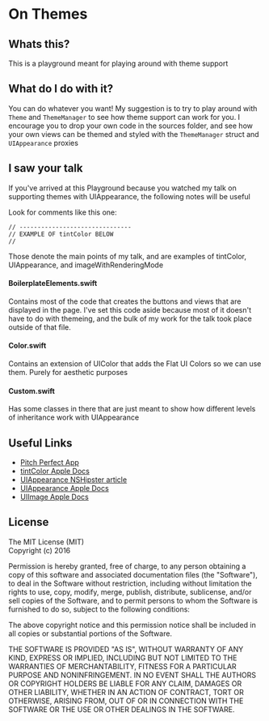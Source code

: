 # On Themes

## Whats this?
This is a playground meant for playing around with theme support

## What do I do with it?
You can do whatever you want! My suggestion is to try to play around with `Theme` and `ThemeManager` to see how theme support can work for you. I encourage you to drop your own code in the sources folder, and see how your own views can be themed and styled with the `ThemeManager` struct and `UIAppearance` proxies


## I saw your talk
If you've arrived at this Playground because you watched my talk on supporting themes with UIAppearance, the following notes will be useful


Look for comments like this one: 

``` 
// -------------------------------
// EXAMPLE OF tintColor BELOW
//
```

Those denote the main points of my talk, and are examples of tintColor, UIAppearance, and imageWithRenderingMode

#### BoilerplateElements.swift
Contains most of the code that creates the buttons and views that are displayed in the page.
I've set this code aside because most of it doesn't have to do with themeing, and the bulk of my work for the talk
took place outside of that file.

#### Color.swift
Contains an extension of UIColor that adds the Flat UI Colors so we can use them.
Purely for aesthetic purposes

#### Custom.swift
Has some classes in there that are just meant to show how different levels 
of inheritance work with UIAppearance


## Useful Links

* [Pitch Perfect App](https://github.com/tuliot/Udacity-PitchPerfect)
* [tintColor Apple Docs](https://developer.apple.com/reference/uikit/uiview/1622467-tintcolor)
* [UIAppearance NSHipster article](http://nshipster.com/uiappearance/)
* [UIAppearance Apple Docs](https://developer.apple.com/library/ios/documentation/UIKit/Reference/UIAppearance_Protocol/)
* [UIImage Apple Docs](https://developer.apple.com/library/ios/documentation/UIKit/Reference/UIImage_Class/)

## License
The MIT License (MIT)  
Copyright (c) 2016 

Permission is hereby granted, free of charge, to any person obtaining a copy of this software and associated documentation files (the "Software"), to deal in the Software without restriction, including without limitation the rights to use, copy, modify, merge, publish, distribute, sublicense, and/or sell copies of the Software, and to permit persons to whom the Software is furnished to do so, subject to the following conditions:

The above copyright notice and this permission notice shall be included in all copies or substantial portions of the Software.

THE SOFTWARE IS PROVIDED "AS IS", WITHOUT WARRANTY OF ANY KIND, EXPRESS OR IMPLIED, INCLUDING BUT NOT LIMITED TO THE WARRANTIES OF MERCHANTABILITY, FITNESS FOR A PARTICULAR PURPOSE AND NONINFRINGEMENT. IN NO EVENT SHALL THE AUTHORS OR COPYRIGHT HOLDERS BE LIABLE FOR ANY CLAIM, DAMAGES OR OTHER LIABILITY, WHETHER IN AN ACTION OF CONTRACT, TORT OR OTHERWISE, ARISING FROM, OUT OF OR IN CONNECTION WITH THE SOFTWARE OR THE USE OR OTHER DEALINGS IN THE SOFTWARE.